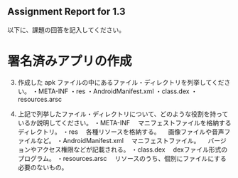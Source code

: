 Assignment Report for 1.3
------

以下に、課題の回答を記入してください。

署名済みアプリの作成
======

3. 作成した apk ファイルの中にあるファイル・ディレクトリを列挙してください。
・META-INF
・res
・AndroidManifest.xml
・class.dex
・resources.arsc

4. 上記で列挙したファイル・ディレクトリについて、どのような役割を持っているか説明してください。
・META-INF
　マニフェストファイルを格納するディレクトリ。
・res
　各種リソースを格納する。
　画像ファイルや音声ファイルなど。
・AndroidManifest.xml
　マニフェストファイル。
　バージョンやアクセス権限などが記載される。
・class.dex
　dexファイル形式のプログラム。
・resources.arsc
　リソースのうち、個別にファイルにする必要のないもの。
